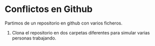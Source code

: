# Conflictos en Github

Partimos de un repositorio en github con varios ficheros.

1. Clona el repositorio en dos carpetas diferentes para simular varias personas trabajando.





